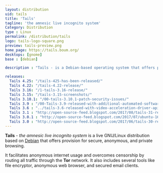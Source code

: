 ```yaml
---
layout: distribution
uid: tails
title: 'Tails'
tagline: 'the amnesic live incognito system'
Category: Distribution
type : Linux
permalink: /distribution/tails
logo: tails-logo-square.png
preview: tails-preview.png
home_page: https://tails.boum.org/
desktops: [gnome]
base : [debian]

description : "Tails - is a Debian-based operating system that offers provision for secure, anonymous, and private browsing. Stories, updates, and reviews on Tails GNU/Linux."

releases:
  Tails 4.25: "/tails-425-has-been-released/"
  Tails 4.22: "/tails-4.22-release/"
  Tails 3.16: "/1-tails-3.16-release/"
  Tails 3.15: "/tails-3.15-screenshots/"
  Tails 3.10.1: "/00-tails-3.10.1-patch-security-issues/"
  Tails 3.9 : "/00-Tails-3.9-released-with-additional-automated-software-installation/"
  Tails 3.6 : "../tails-3.6-released-with-video-acceleration-driver-api-and-other-updates/"
  Tails 3.1 : "http://open-source-feed.blogspot.com/2017/08/tails-31-released-with-important.html"
  Tails 3.0.1 : "http://open-source-feed.blogspot.com/2017/07/ubuntu-1610-yakkety-yak-reaches-end-of.html"
  Tails 3.0 : "http://open-source-feed.blogspot.com/2017/06/tails-30-released-first-release-based.html"
---
```


**Tails** - *the amnesic live incognito system* is a live GNU/Linux distribution based on [Debian](/distribution/debian) that offers provision for secure, anonymous, and private browsing.

It facilitates anonymous internet usage and overcomes censorship by routing all traffic through the **Tor** network. It also includes several tools like file encryptor, anonymous web browser, and secured email clients.
